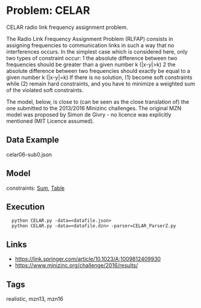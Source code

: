 # Problem: CELAR

CELAR radio link frequency assignment problem.

The Radio Link Frequency Assignment Problem (RLFAP) consists in assigning frequencies to communication links
in such a way that no interferences  occurs.
In the simplest case which is considered here, only two types of constraint occur:
  1 the absolute difference between two frequencies should be greater than a given number k (|x-y|>k)
  2 the absolute difference between two frequencies should exactly be equal to a given number k (|x-y|=k)
If there is no solution, (1) become soft constraints while (2) remain hard constraints,
and you have to minimize a weighted sum of the violated soft constraints.

The model, below, is close to (can be seen as the close translation of) the one submitted to the 2013/2016 Minizinc challenges.
The original MZN model was proposed by Simon de Givry - no licence was explicitly mentioned (MIT Licence assumed).

## Data Example
  celar06-sub0.json

## Model
  constraints: [Sum](https://pycsp.org/documentation/constraints/Sum), [Table](https://pycsp.org/documentation/constraints/Table)

## Execution
```
  python CELAR.py -data=<datafile.json>
  python CELAR.py -data=<datafile.dzn> -parser=CELAR_ParserZ.py
```

## Links
  - https://link.springer.com/article/10.1023/A:1009812409930
  - https://www.minizinc.org/challenge/2016/results/

## Tags
  realistic, mzn13, mzn16
